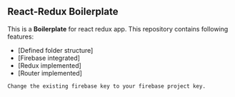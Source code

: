 ## React-Redux Boilerplate

This is a **Boilerplate** for react redux app. This repository contains following features:
- [Defined folder structure]
- [Firebase integrated]
- [Redux implemented]
- [Router implemented]

`Change the existing firebase key to your firebase project key.`